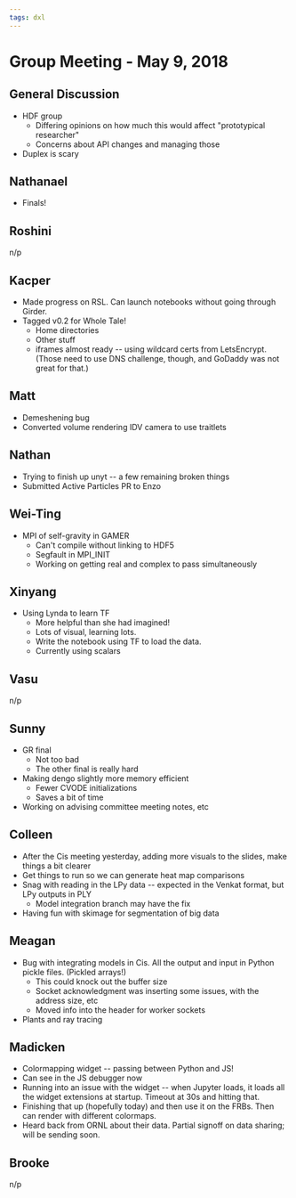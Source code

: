 ```yaml
---
tags: dxl
---
```


# Group Meeting - May 9, 2018

## General Discussion

 * HDF group
     * Differing opinions on how much this would affect "prototypical researcher"
     * Concerns about API changes and managing those
 * Duplex is scary

## Nathanael

 * Finals!

## Roshini

n/p

## Kacper

 * Made progress on RSL.  Can launch notebooks without going through Girder.
 * Tagged v0.2 for Whole Tale!
     * Home directories
     * Other stuff
     * iframes almost ready -- using wildcard certs from LetsEncrypt.  (Those need to use DNS challenge, though, and GoDaddy was not great for that.)

## Matt

 * Demeshening bug
 * Converted volume rendering IDV camera to use traitlets

## Nathan

 * Trying to finish up unyt -- a few remaining broken things
 * Submitted Active Particles PR to Enzo

## Wei-Ting

 * MPI of self-gravity in GAMER
     * Can't compile without linking to HDF5
     * Segfault in MPI_INIT
     * Working on getting real and complex to pass simultaneously

## Xinyang

 * Using Lynda to learn TF
     * More helpful than she had imagined!
     * Lots of visual, learning lots.
     * Write the notebook using TF to load the data.
     * Currently using scalars

## Vasu

n/p

## Sunny

 * GR final
     * Not too bad
     * The other final is really hard
 * Making dengo slightly more memory efficient
     * Fewer CVODE initializations
     * Saves a bit of time
 * Working on advising committee meeting notes, etc

## Colleen

 * After the Cis meeting yesterday, adding more visuals to the slides, make things a bit clearer
 * Get things to run so we can generate heat map comparisons
 * Snag with reading in the LPy data -- expected in the Venkat format, but LPy outputs in PLY
     * Model integration branch may have the fix
 * Having fun with skimage for segmentation of big data

## Meagan

 * Bug with integrating models in Cis.  All the output and input in Python pickle files.  (Pickled arrays!)
     * This could knock out the buffer size
     * Socket acknowledgment was inserting some issues, with the address size, etc
     * Moved info into the header for worker sockets
 * Plants and ray tracing

## Madicken

 * Colormapping widget -- passing between Python and JS!
 * Can see in the JS debugger now
 * Running into an issue with the widget -- when Jupyter loads, it loads all the widget extensions at startup.  Timeout at 30s and hitting that.
 * Finishing that up (hopefully today) and then use it on the FRBs.  Then can render with different colormaps.
 * Heard back from ORNL about their data. Partial signoff on data sharing; will be sending soon.

## Brooke

n/p